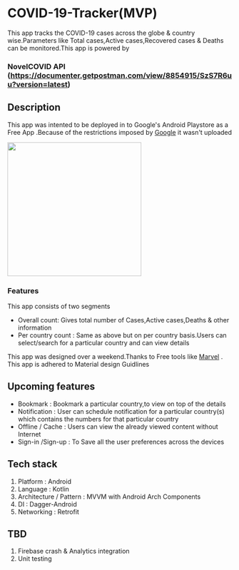 # COVID-19-Tracker(MVP)
This app tracks the COVID-19 cases across the globe &amp; country wise.Parameters like Total cases,Active cases,Recovered cases &amp; Deaths can be monitored.This app is powered by 
### NovelCOVID API (https://documenter.getpostman.com/view/8854915/SzS7R6uu?version=latest)

## Description
This app was intented to be deployed in to Google's Android Playstore as a Free App .Because of the restrictions imposed by [Google](https://www.blog.google/inside-google/company-announcements/coronavirus-covid19-response/)
it wasn't uploaded

<img src="https://github.com/Humblefool97/COVID-19-Tracker/blob/master/COVID19%20tracker.gif" width="300">

### Features
This app consists of two segments
- Overall  count: Gives total number of Cases,Active cases,Deaths & other information
- Per country count : Same as above but on per country basis.Users can select/search for a particular country and can view details

This app was designed over a weekend.Thanks to Free tools like [Marvel](https://marvelapp.com/) .
This app is adhered to Material design Guidlines

## Upcoming features
- Bookmark : Bookmark a particular country,to view on top of the details
- Notification : User can schedule notification for a particular country(s) which contains the numbers for that particular country
- Offline / Cache : Users can view the already viewed content without Internet
- Sign-in /Sign-up : To Save all the user preferences across the devices


## Tech stack
<ol>
<li>Platform : Android</li>
<li>Language : Kotlin</li>
<li>Architecture / Pattern : MVVM with Android Arch Components</li>
<li>DI : Dagger-Android</li>
<li>Networking : Retrofit</li>
</ol>  

 ## TBD
 <ol>
<li>Firebase crash & Analytics integration</li>
<li>Unit testing</li>  
</ol>  
 

